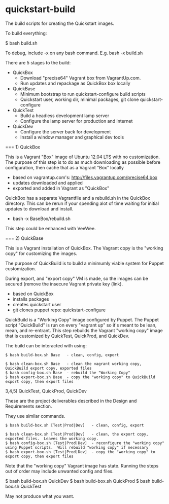 quickstart-build
================

The build scripts for creating the Quickstart images.

To build everything: 

$ bash build.sh 

To debug, include -x on any bash command.  E.g. bash -x build.sh


There are 5 stages to the build:
 * QuickBox
   - Download "precise64" Vagrant box from VagrantUp.com.
   - Run updates and repackage as QuickBox box locally 
 * QuickBase
   - Minimum bootstrap to run quickstart-configure build scripts
   - Quickstart user, working dir, minimal packages, git clone quickstart-configure
 * QuickTest
   - Build a headless development lamp server
   - Configure the lamp server for production and internet
 * QuickDev
   - Configure the server back for development
   - Install a window manager and graphical dev tools

=== 1) QuickBox

This is a Vagrant "Box" image of Ubuntu 12.04 LTS with no customization.
The purpose of this step is to do as much downloading as possible before configuration, then cache that as a Vagrant "Box" locally

 - based on vagrantup.com's: http://files.vagrantup.com/precise64.box
 - updates downloaded and applied
 - exported and added in Vagrant as "QuickBox"

QuickBox has a separate Vagrantfile and a rebuild.sh in the QuickBox directory.
This can be rerun if your spending alot of time waiting for initial updates to download and install.

 - bash -x BaseBox/rebuild.sh

This step could be enhanced with VeeWee.


=== 2) QuickBase

This is a Vagrant installation of QuickBox.  The Vagrant copy is the "working copy" for customizing the images.  

The purpose of QuickBuild is to build a minimumly viable system for Puppet customization.

During export, and "export copy" VM is made, so the images can be secured (remove the insecure Vagrant private key (link).

 - based on QuickBox
 - installs packages
 - creates quickstart user
 - git clones puppet repo: quickstart-configure

QuickBuild is a "Working Copy" image configured by Puppet.
The Puppet script "QuickBuild" is run on every "vagrant up" so it's meant to be lean, mean, and re-entrant.
This step rebuilds the Vagrant "working copy" image that is customized by QuickTest, QuickProd, and QuickDev.

The build can be interacted with using:

	$ bash build-box.sh Base   - clean, config, export

	$ bash clean-box.sh Base   - clean the vagrant working copy, QuickBuild export copy, exported files
	$ bash config-box.sh Base  - rebuild the "Working Copy"
	$ bash export-box.sh Base  - copy the "working copy" to QuickBuild export copy, then export files


3,4,5) QuickTest, QuickProd, QuickDev

These are the project deliverables described in the Design and Requirements section.

They use similar commands.

	$ bash build-box.sh [Test|Prod|Dev]   - clean, config, export

	$ bash clean-box.sh [Test|Prod|Dev]   - clean, the export copy, exported files.  Leaves the working copy.
	$ bash config-box.sh [Test|Prod|Dev]  - reconfigure the "working copy" using Puppet scripts.  Will rebuild "working copy" if necessary
	$ bash export-box.sh [Test|Prod|Dev]  - copy the "working copy" to export copy, then export files

Note that the "working copy" Vagrant image has state.  Running the steps out of order may include unwanted config and files.

$ bash build-box.sh QuickDev
$ bash build-box.sh QuickProd
$ bash bulld-box.sh QuickTest

May not produce what you want.
